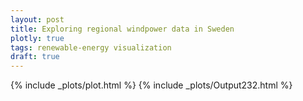 ```yaml
---
layout: post
title: Exploring regional windpower data in Sweden
plotly: true
tags: renewable-energy visualization
draft: true
---
```


<body> {% include _plots/plot.html %} </body>

<body> {% include _plots/Output232.html %} </body>
